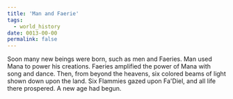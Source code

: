 ```yaml
---
title: 'Man and Faerie'
tags:
  - world_history
date: 0013-00-00
permalink: false
---
```

Soon many new beings were born, such as men and Faeries. Man used Mana to power his creations. Faeries amplified the power of Mana with song and dance. Then, from beyond the heavens, six colored beams of light shown down upon the land. Six Flammies gazed upon Fa'Diel, and all life there prospered. A new age had begun.